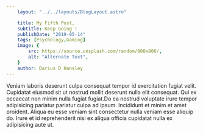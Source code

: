 ```yaml
---
    layout: "../../layouts/BlogLayout.astro"

    title: My Fifth Post,
    subtitle: Keep Going !
    publishDate: "2019-05-14"
    tags: [Psychology,Gaming]
    image: {
        src: https://source.unsplash.com/random/800x800/,
        alt: "Alternate Text",
    } 
    author: Darius D Hansley
---
```


<p>Veniam laboris deserunt culpa consequat tempor id exercitation fugiat velit. Cupidatat eiusmod sit ut nostrud mollit deserunt nulla elit consequat. Qui ex occaecat non minim nulla fugiat fugiat.Do ea nostrud voluptate irure tempor adipisicing pariatur pariatur culpa ad ipsum. Incididunt et minim et amet proident. Aliqua eu esse veniam sint consectetur nulla veniam esse aliquip do. Irure et id reprehenderit nisi ex aliqua officia cupidatat nulla ex adipisicing aute ut.</p>